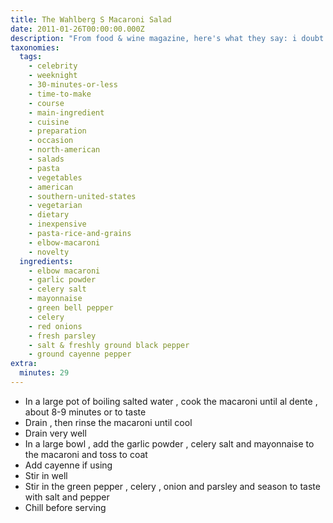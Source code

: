 ```yaml
---
title: The Wahlberg S Macaroni Salad
date: 2011-01-26T00:00:00.000Z
description: "From food & wine magazine, here's what they say: i doubt mark wahlberg ate this macaroni salad to get into such sick shape to play champion boxer micky ward in his film the fighter. but thanks to his brother, chef paul wahlberg, we’ve got the recipe for the wahlberg family macaroni salad. mark says that no one makes the dish as well as their mother, alma. but you can try by making their recipe for yourself! or go to paul’s cool new mediterranean-italian restaurant, alma nove in hingham, massachusetts, where the macaroni salad is on his menu at his brother’s request. at least in pasta salad season in summer.\r\n i have tweeked this just a little. feel free to add olives, more veggies, etc. enjoy!"
taxonomies:
  tags:
    - celebrity
    - weeknight
    - 30-minutes-or-less
    - time-to-make
    - course
    - main-ingredient
    - cuisine
    - preparation
    - occasion
    - north-american
    - salads
    - pasta
    - vegetables
    - american
    - southern-united-states
    - vegetarian
    - dietary
    - inexpensive
    - pasta-rice-and-grains
    - elbow-macaroni
    - novelty
  ingredients:
    - elbow macaroni
    - garlic powder
    - celery salt
    - mayonnaise
    - green bell pepper
    - celery
    - red onions
    - fresh parsley
    - salt & freshly ground black pepper
    - ground cayenne pepper
extra:
  minutes: 29
---
```

 - In a large pot of boiling salted water , cook the macaroni until al dente , about 8-9 minutes or to taste
 - Drain , then rinse the macaroni until cool
 - Drain very well
 - In a large bowl , add the garlic powder , celery salt and mayonnaise to the macaroni and toss to coat
 - Add cayenne if using
 - Stir in well
 - Stir in the green pepper , celery , onion and parsley and season to taste with salt and pepper
 - Chill before serving
